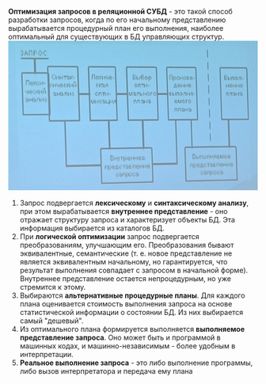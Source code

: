 **Оптимизация запросов в реляционной СУБД** - это такой способ разработки запросов, когда по его начальному представлению вырабатывается процедурный план его выполнения, наиболее оптимальный для существующих в БД управляющих структур.  
![Компиляция в SQL](../Pictures/11_01.%20Компиляция%20в%20SQL.png)  
1. Запрос подвергается **лексическому** и **синтаксическому анализу**, при этом вырабатывается **внутреннее представление** - оно отражает структуру запроса и характеризует объекты БД. Эта информация выбирается из каталогов БД.
2. При **логической оптимизации** запрос подвергается преобразованиям, улучшающим его. Преобразования бывают эквивалентные, семантические (т. е. новое представление не является эквивалентным начальному, но гарантируется, что результат выполнения совпадает с запросом в начальной форме). Внутреннее представление остается непроцедурным, но уже стремится к этому.
3. Выбираются **альтернативные процедурные планы**. Для каждого плана оценивается стоимость выполнения запроса на основе статистической информации о состоянии БД. Из них выбирается самый "дешевый". 
4. Из оптимального плана формируется выполняется **выполняемое представление запроса**. Оно может быть и программой в машинных кодах, и машинно-независимым - более удобным в интерпретации.
5. **Реальное выполнение запроса** - это либо выполнение программы, либо вызов интерпретатора и передача ему плана